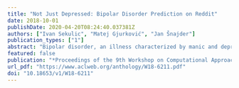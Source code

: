 ```yaml
---
title: "Not Just Depressed: Bipolar Disorder Prediction on Reddit"
date: 2018-10-01
publishDate: 2020-04-20T08:24:40.037381Z
authors: ["Ivan Sekulic", "Matej Gjurković", "Jan Šnajder"]
publication_types: ["1"]
abstract: "Bipolar disorder, an illness characterized by manic and depressive episodes, affects more than 60 million people worldwide. We present a preliminary study on bipolar disorder prediction from user-generated text on Reddit, which relies on users′ self-reported labels. Our benchmark classifiers for bipolar disorder prediction outperform the baselines and reach accuracy and F1-scores of above 86%. Feature analysis shows interesting differences in language use between users with bipolar disorders and the control group, including differences in the use of emotion-expressive words."
featured: false
publication: "*Proceedings of the 9th Workshop on Computational Approaches to Subjectivity, Sentiment and Social Media Analysis, EMNLP 2018"
url_pdf: "https://www.aclweb.org/anthology/W18-6211.pdf"
doi: "10.18653/v1/W18-6211"
---
```


